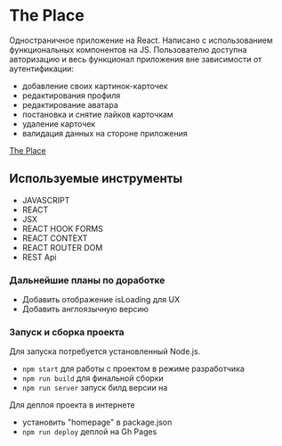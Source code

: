 # The Place

Одностраничное приложение на React. Написано с использованием функциональных компонентов на JS. Пользователю доступна авторизацию и весь функционал приложения вне зависимости от аутентификации:

- добавление своих картинок-карточек
- редактирования профиля
- редактирование аватара
- постановка и снятие лайков карточкам
- удаление карточек
- валидация данных на стороне приложения

[The Place](https://konstabartosh.github.io/thePlace-react-auth/)

## Используемые инструменты

- JAVASCRIPT
- REACT
- JSX
- REACT HOOK FORMS
- REACT CONTEXT
- REACT ROUTER DOM
- REST Api

### Дальнейшие планы по доработке

- Добавить отображение isLoading для UX
- Добавить англоязычную версию

### Запуск и сборка проекта

Для запуска потребуется установленный Node.js. 
- `npm start` для работы с проектом в режиме разработчика
- `npm run build` для финальной сборки
- `npm run server` запуск билд версии на

Для деплоя проекта в интернете
- установить "homepage" в package.json
- `npm run deploy` деплой на Gh Pages